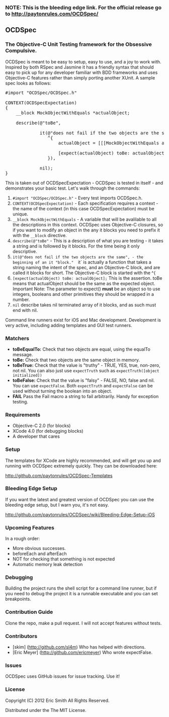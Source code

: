 ### NOTE: This is the bleeding edge link. For the official release go to http://paytonrules.com/OCDSpec/

## OCDSpec
### The Objective-C Unit Testing framework for the Obsessive Compulsive.  


OCDSpec is meant to be easy to setup, easy to use, and a joy to work with.  Inspired by both RSpec and Jasmine it has a friendly syntax that should easy to pick up for any developer familiar with BDD frameworks and uses Objective-C features rather than simply porting another XUnit.  A sample spec looks as follows:

<pre>
#import "OCDSpec/OCDSpec.h"

CONTEXT(OCDSpecExpectation)
{
    __block MockObjectWithEquals *actualObject;

    describe(@"toBe", 
            
             it(@"does not fail if the two objects are the same",
                ^{
                    actualObject = [[[MockObjectWithEquals alloc] init] autorelease];
                    
                    [expect(actualObject) toBe: actualObject];
                }),
             
             nil);
}
</pre>

This is taken out of OCDSpecExpectation - OCDSpec is tested in itself - and demonstrates your basic test.  Let's walk through the commands:

1.  `#import "OCDSpec/OCDSpec.h"` - Every test imports OCDSpec.h.
2.  `CONTEXT(OCDSpecExpectation)` - Each specification requires a context - the name of the context (in this case OCDSpecExpectation) must be unique. 
3.  `__block MockObjectWithEquals` - A variable that will be avalilable to all the descriptions in this context.  OCDSpec uses Objective-C closures, so if you want to modify an object in the any it blocks you need to prefix it with the `__block` directive.
4.  `describe(@"toBe"` - This is a description of what you are testing - it takes a string and is followed by it blocks. For the time being it only descriptive.
5.  `it(@"does not fail if the two objects are the same", - the beginning of an it "block."  `it` is actually a function that takes a string naming the intent of the spec, and an Objective-C block, and are called it blocks for short.  The Objective-C block is started with the ^{
6.  `[expect(actualObject) toBe: actualObject];` This is the assertion.   toBe means that actualObject should be the same as the expected object.  Important Note: The parameter to expect() **must** be an object so to use integers, booleans and other primitives they should be wrapped in a number.
7.  `nil` describe takes nil terminated array of it blocks, and as such must end with nil.

Command line runners exist for iOS and Mac development.  Development is very active, including adding templates and GUI test runners.

### Matchers

* __toBeEqualTo:__ Check that two objects are equal, using the equalTo message.
* __toBe:__ Check that two objects are the same object in memory.
* __toBeTrue:__ Check that the value is "truthy" - TRUE, YES, true, non-zero, not nil.  You can also just use `expectTruth` such as `expectTruth([object initialized])`
* __toBeFalse:__ Check that the value is "falsy" - FALSE, NO, false and nil.  You can use `expectFalse`.  Both `expectTruth` and `expectFalse` can be used without turning the boolean into an object.
* __FAIL__ Pass the Fail macro a string to fail arbitrarily.  Handy for exception testing.

### Requirements

* Objective-C 2.0 (for blocks)
* XCode 4.0 (for debugging blocks)
* A developer that cares

### Setup

The templates for XCode are highly recommended, and will get you up and running with OCDSpec extremely quickly.  They can be downloaded here:

http://github.com/paytonrules/OCDSpec-Templates

### Bleeding Edge Setup 

If you want the latest and greatest version of OCDSpec you can use the bleeding edge setup, but I warn you, it's not easy.

http://github.com/paytonrules/OCDSpec/wiki/Bleeding-Edge-Setup-iOS

### Upcoming Features

In a rough order:
* More obvious successes.
* beforeEach and afterEach
* NOT for checking that something is not expected
* Automatic memory leak detection

### Debugging

Building the project runs the shell script for a command line runner, but if you need to debug the project it is a runnable executable and you can set breakpoints. 

### Contribution Guide ###

Clone the repo, make a pull request.  I will not accept features without tests.

### Contributors
* [skim] (http://github.com/sl4m)  Who has helped with directions.
* [Eric Meyer] (http://github.com/ericmeyer) Who wrote expectFalse.

### Issues

OCDSpec uses GitHub issues for issue tracking.  Use it!

### License

Copyright (C) 2012 Eric Smith All Rights Reserved.

Distributed under the The MIT License.
